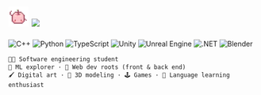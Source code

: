 # <img src="./images/hi.gif" height="40"/> <img src="https://readme-typing-svg.herokuapp.com?font=Fira+Code&size=25&pause=1000&color=FDC4CA&center=true&vCenter=true&width=295&height=40&lines=hey+there%2C+i'm+mia" height="40"/>


![C++](https://img.shields.io/badge/C++-2E2E2E?style=flat&logo=c%2B%2B&logoColor=FDC4CA)
![Python](https://img.shields.io/badge/Python-2E2E2E?style=flat&logo=python&logoColor=FDC4CA)
![TypeScript](https://img.shields.io/badge/TypeScript-2E2E2E?style=flat&logo=typescript&logoColor=FDC4CA)
![Unity](https://img.shields.io/badge/Unity-2E2E2E?style=flat&logo=unity&logoColor=FDC4CA)
![Unreal Engine](https://img.shields.io/badge/Unreal%20Engine-2E2E2E?style=flat&logo=unrealengine&logoColor=FDC4CA)
![.NET](https://img.shields.io/badge/.NET-2E2E2E?style=flat&logo=dotnet&logoColor=FDC4CA)
![Blender](https://img.shields.io/badge/Blender-2E2E2E?style=flat&logo=blender&logoColor=FDC4CA)

```
🧑‍💻 Software engineering student  
🧠 ML explorer · 🌸 Web dev roots (front & back end)
🖌️ Digital art · 🫧 3D modeling · 🕹️ Games · 🍥 Language learning enthusiast
```
